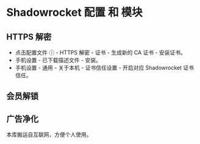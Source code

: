 # Shadowrocket 配置 和 模块

## HTTPS 解密

- 点击配置文件 ⓘ - HTTPS 解密 - 证书 - 生成新的 CA 证书 - 安装证书。
- 手机设置 - 已下载描述文件 - 安装。
- 手机设置 - 通用 - 关于本机 - 证书信任设置 - 开启对应 Shadowrocket 证书信任。

## 会员解锁

## 广告净化

本库搬运自互联网，方便个人使用。
